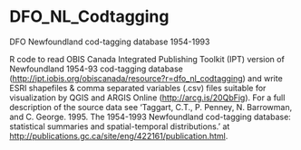 # DFO_NL_Codtagging
DFO  Newfoundland cod-tagging database 1954-1993

R code to read OBIS Canada Integrated Publishing Toolkit (IPT) version of Newfoundland 1954-93 cod-tagging database (http://ipt.iobis.org/obiscanada/resource?r=dfo_nl_codtagging) and write ESRI shapefiles & comma separated variables (.csv) files suitable for visualization by QGIS and ARGIS Online (http://arcg.is/20QbFig). For a full description of the source data see ‘Taggart, C.T., P. Penney, N. Barrowman, and C. George. 1995. The 1954-1993 Newfoundland cod-tagging database: statistical summaries and spatial-temporal distributions.’ at http://publications.gc.ca/site/eng/422161/publication.html.   
